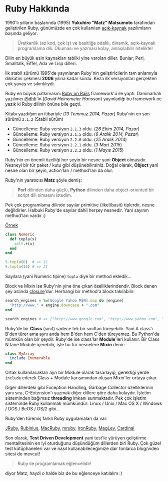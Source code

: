 # Ruby Hakkında

1990'lı yılların başlarında (1995) **Yukuhiro "Matz" Matsumoto** tarafından geliştirilen Ruby, günümüzde en çok kullanılan [açık-kaynak](https://github.com/ruby/ruby) yazılımların başında geliyor.

> Üretkenlik (az kod, çok iş) ve basitliğe odaklı, dinamik, açık-kaynak programlama dili. Okuması ve yazması kolay, anlaşılabilir nitelikte!

Dilin en büyük esin kaynakları tabiiki yine varolan diller. Bunlar; Perl, Smalltalk, Eiffel, Ada ve Lisp dilleri.

İlk stabil sürümü 1995'de yayınlanan Ruby'nin geliştiricilerin tam anlamıyla dikkatini çekmesi **2006** yılına kadar sürdü. Keza ilk versiyonları gerçekten çok yavaş ve sıkıntılıydı.

Ruby en büyük patlamasını [Ruby on Rails](http://rubyonrails.org/) framework'ü ile yaptı. Danimarkalı yazılımcı [@dhh](http://twitter.com/dhh)'in (_David Heinemeier Hansson_) yayınladığı bu framework ne yazık ki Ruby dilinin önüne bile geçti.

Kitabı yazdığım an itibariyle (_13 Temmuz 2014, Pazar_) Ruby'nin en son sürümü `2.1.2` (Stabil sürüm)

* Güncelleme: Ruby versiyon `2.1.3` oldu. (*26 Ekim 2014, Pazar*)
* Güncelleme: Ruby versiyon `2.1.5` oldu. (*6 Aralık 2014, Pazar*)
* Güncelleme: Ruby versiyon `2.2.0` oldu. (*25 Aralık 2014*)
* Güncelleme: Ruby versiyon `2.2.1` oldu. (*3 Mart 2015*)
* Güncelleme: Ruby versiyon `2.2.2` oldu. (*1 Mayıs 2015*)


Ruby'nin en önemli özelliği her şeyin bir nesne yani **Object** olmasıdır. Nesneyi bir tür paket / kutu gibi düşünebilirsiniz. Doğal olarak, **Object** yani nesne olan bir şeyin, action'ları / method'ları da olur.

Ruby'nin yaratıcısı **Matz** şöyle demiş:

> **Perl** dilinden daha güçlü, **Python** dilinden daha object-oriented bir script dili olmasını istedim.

Pek çok programlama dilinde sayılar primitive (ilkel/basit) tiplerdir, nesne değildirler. Halbuki Ruby'de sayılar dahil herşey nesnedir. Yani sayının method'ları vardır :)

[Örnek](https://www.ruby-lang.org/en/about/)

```ruby
class Numeric
  def topla(x)
    self.+(x)
  end
end

5.topla(6)  # => 11
5.topla(16) # => 21
```

Sayılara (yani Numeric tipine) `topla` diye bir method ekledik...

Block ve Mixin ise Ruby'nin yine öne çıkan özelliklerindendir. Block denen şey aslında [closure](http://en.wikipedia.org/wiki/Closure_%28computer_programming%29)'dur. Herhangi bir method'a block takılabilir:

```ruby
search_engines = %w[Google Yahoo MSN].map do |engine|
  "http://www." + engine.downcase + ".com"
end

search_engines # => ["http://www.google.com", "http://www.yahoo.com", "http://www.msn.com"]
```

Ruby'de bir **Class** (sınıf) sadece tek bir sınıftan türeyebilir. Yani A class'ı B'den türer ama aynı anda hem B'den hem C'den türeyemez. Bu Python'da mümkün olan bir şeydir. Ruby'de ise class'lar **Module**'leri kullanır. Bir Class N tane Module içerebilir, işte bu tür nesnelere **Mixin** denir:

```ruby
class MyArray
  include Enumerable
end
```

Ortak kullanılacakları ayrı bir Module olarak tasarlayıp, gerektiği yerde `include` ederek Class + Module karışımından oluşan Mixin'ler ortaya çıkar.

Diğer dillerdeki gibi Exception Handling, Garbage Collector özelliklerinin yanı sıra, C-Extension'ı yazmak diğer dillere göre daha kolaydır. İşletim sisteminden bağımsız **threading** imkanı sunmaktadır. Pek çok işletim sisteminde Ruby kullanmak mümkündür: Linux / Unix / Mac OS X / Windows / DOS / BeOS / OS/2 gibi...

Ruby'den türemiş farklı Ruby uygulamaları da var:

[JRuby](http://jruby.org/), [Rubinius](http://rubini.us/), [MacRuby](http://www.macruby.org/), [mruby](http://www.mruby.org/), [IronRuby](http://www.ironruby.net/), [MagLev](http://ruby.gemstone.com/), [Cardinal](https://github.com/parrot/cardinal)

Son olarak, **Test Driven Development** yani test'le yürüyen geliştirme mentalitesinin en iyi oturduğunu düşündüğüm dillerden biri Ruby. Çok güzel test kütüphaneleri var ve nasıl kullanabileceğimize dair tonlarca blog/video sitesi de mevcut!

> Ruby ile programlamak eğlencelidir!

diyor Matz, haydi o halde biz de bu eğlenceye katılalım :)
